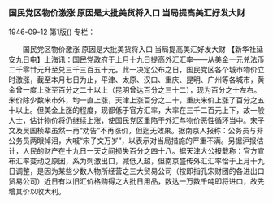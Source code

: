 ### 国民党区物价激涨  原因是大批美货将入口  当局提高美汇好发大财

1946-09-12
第1版()
专栏：

　　国民党区物价激涨
    原因是大批美货将入口
    当局提高美汇好发大财
    【新华社延安九日电】上海讯：国民党政府于上月十九日提高外汇汇率——从美金一元兑法币二千零廿元升至兑三千三百五十元。此一决定公布之日，国民党区各个城市物价立时激涨，截至本月七日为止，平津、太原、汉口、重庆、昆明、广州等各城市，黄金曾一度上涨至百分之二十以上（昆明曾达百分之三十二），现为百分之十左右。米价除少数米市外，均一直上涨，天津上涨百分之二十，重庆米价上涨了百分之五十以上。但美金上涨的程度，现都低于官方汇率，大率在三千二百元上下，故一般人士，估计物价将仍继续上涨，使国民党区重陷于外汇与物价恶性循环当中。宋子文及吴国桢辈虽然一再“劝告”不再涨价，但迄无效果。据南京人报称：公务员与非公务员两眼掉泪，大喊“宋子文万岁”，以表示对当局措施的严重不满。另据沪报估计，人民的财产在十九日一天之间损失百分之四十八。据天津大公报载称：官方宣布汇率变动之原因，系为刺激出口，减低入超，但南京盛传外汇汇率恰于上月十九日调整，是因为某些少数人物所经营之三大贸易公司（按即指孔宋财团的各进出口贸易公司）近日有以旧汇价格购得之大批日用品，数达一万数千吨即将进口，故先增其价以收大利。
